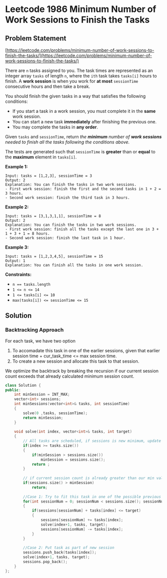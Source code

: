 # Leetcode 1986 Minimum Number of Work Sessions to Finish the Tasks

## Problem Statement

[https://leetcode.com/problems/minimum-number-of-work-sessions-to-finish-the-tasks/](https://leetcode.com/problems/minimum-number-of-work-sessions-to-finish-the-tasks/)

There are `n` tasks assigned to you. The task times are represented as an integer array `tasks` of length `n`, where the `ith` task takes `tasks[i]` hours to finish. A **work session** is when you work for **at most** `sessionTime` consecutive hours and then take a break.

You should finish the given tasks in a way that satisfies the following conditions:

* If you start a task in a work session, you must complete it in the **same** work session.
* You can start a new task **immediately** after finishing the previous one.
* You may complete the tasks in **any order**.

Given `tasks` and `sessionTime`, return _the **minimum** number of **work sessions** needed to finish all the tasks following the conditions above._

The tests are generated such that `sessionTime` is **greater** than or **equal** to the **maximum** element in `tasks[i]`.

**Example 1:**

```text
Input: tasks = [1,2,3], sessionTime = 3
Output: 2
Explanation: You can finish the tasks in two work sessions.
- First work session: finish the first and the second tasks in 1 + 2 = 3 hours.
- Second work session: finish the third task in 3 hours.
```

**Example 2:**

```text
Input: tasks = [3,1,3,1,1], sessionTime = 8
Output: 2
Explanation: You can finish the tasks in two work sessions.
- First work session: finish all the tasks except the last one in 3 + 1 + 3 + 1 = 8 hours.
- Second work session: finish the last task in 1 hour.
```

**Example 3:**

```text
Input: tasks = [1,2,3,4,5], sessionTime = 15
Output: 1
Explanation: You can finish all the tasks in one work session.
```

**Constraints:**

* `n == tasks.length`
* `1 <= n <= 14`
* `1 <= tasks[i] <= 10`
* `max(tasks[i]) <= sessionTime <= 15`

## Solution

### Backtracking Approach

For each task, we have two option

1. To accomadate this task in one of the earlier sessions, given that earlier session time + cur\_task\_time &lt;= max session time.
2. To create a new session and allocate this task to that session.

We optimize the backtrack by breaking the recursion if our current session count exceeds that already calculated minimum session count.

```cpp
class Solution {
public:
    int minSession = INT_MAX;
    vector<int> sessions;
    int minSessions(vector<int>& tasks, int sessionTime) 
    {
        solve(0 ,tasks, sessionTime);
        return minSession;
    }
    
    void solve(int index, vector<int>& tasks, int target)
    {
        // All tasks are scheduled, if sessions is new minimum, update it.
        if(index >= tasks.size())
        {
            if(minSession > sessions.size())
                minSession = sessions.size();
            return ;
        }
        
        // if current session count is already greater than our min value, don't proceed 
        if(sessions.size() > minSession)
            return;  
		
        //Case 1: Try to fit this task in one of the possible previous sessions.
        for(int sessionNum = 0; sessionNum < sessions.size(); sessionNum++)
        {
            if(sessions[sessionNum] + tasks[index] <= target)
            {
                sessions[sessionNum] += tasks[index];
                solve(index+1, tasks, target);
                sessions[sessionNum] -= tasks[index];
            }
        }
        
        //Case 2: Put task as part of new session
        sessions.push_back(tasks[index]);
        solve(index+1, tasks, target);
        sessions.pop_back();        
    }
};
```

